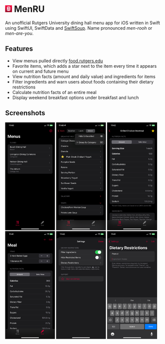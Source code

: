 # <img src="MenRU/Assets.xcassets/AppIcon.appiconset/MenRU.png" width="22" /> MenRU
An unofficial Rutgers University dining hall menu app for iOS written in Swift using SwiftUI, SwiftData and [SwiftSoup](https://github.com/scinfu/SwiftSoup). Name pronounced *men-rooh* or *men-are-you*.

## Features
- View menus pulled directly [food.rutgers.edu](https://food.rutgers.edu)
- Favorite items, which adds a star next to the item every time it appears on current and future menu
- View nutrition facts (amount and daily value) and ingredients for items
- Filter ingredients and warn users about foods containing their dietary restrictions
- Calculate nutrition facts of an entire meal
- Display weekend breakfast options under breakfast and lunch

## Screenshots
<div display="flex">
  <img src="./screenshots/menus.png" width="32%">
  <img src="./screenshots/menu.png" width="32%">
  <img src="./screenshots/item.png" width="32%">
  <img src="./screenshots/meal.png" width="32%">
  <img src="./screenshots/settings.png" width="32%">
  <img src="./screenshots/add-restriction.png" width="32%">
</div>
